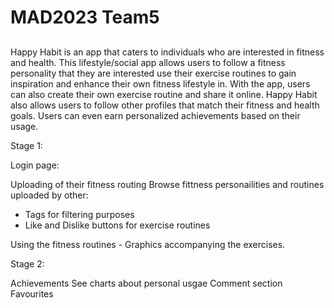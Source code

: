 # MAD2023 Team5
## 

Happy Habit is an app that caters to individuals who are interested in fitness and health. This lifestyle/social app allows users to follow a fitness personality that they are interested use their exercise routines to gain inspiration and enhance their own fitness lifestyle in. With the app, users can also create their own exercise routine and share it online. Happy Habit also allows users to follow other profiles that match their fitness and health goals. Users can even earn personalized achievements based on their usage.

 Stage 1: 

Login page:

Uploading of their fitness routing
Browse fittness personailities and routines uploaded by other:
  - Tags for filtering purposes
  - Like and Dislike buttons for exercise routines
  
Using the fitness routines
    - Graphics accompanying the exercises.


Stage 2:

Achievements
See charts about personal usgae
Comment section
Favourites


